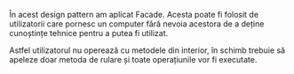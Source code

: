 În acest design pattern am aplicat Facade. Acesta poate fi folosit de utilizatorii care pornesc un computer fără nevoia acestora de a deține cunoștințe tehnice pentru a putea fi utilizat.

Astfel utilizatorul nu operează cu metodele din interior, în schimb trebuie să apeleze doar metoda de rulare și toate operațiunile vor fi executate.
